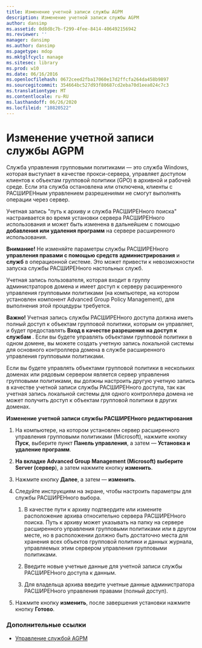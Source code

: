 ```yaml
---
title: Изменение учетной записи службы AGPM
description: Изменение учетной записи службы AGPM
author: dansimp
ms.assetid: 0d8d8c7b-f299-4fee-8414-406492156942
ms.reviewer: ''
manager: dansimp
ms.author: dansimp
ms.pagetype: mdop
ms.mktglfcycl: manage
ms.sitesec: library
ms.prod: w10
ms.date: 06/16/2016
ms.openlocfilehash: 0672ceed2fba17060e17d2ffcfa264da458b9897
ms.sourcegitcommit: 354664bc527d93f80687cd2eba70d1eea024c7c3
ms.translationtype: MT
ms.contentlocale: ru-RU
ms.lasthandoff: 06/26/2020
ms.locfileid: "10820522"
---
```

# Изменение учетной записи службы AGPM


Служба управления групповыми политиками — это служба Windows, которая выступает в качестве прокси-сервера, управляет доступом клиентов к объектам групповой политики (GPO) в архивной и рабочей среде. Если эта служба остановлена или отключена, клиенты с РАСШИРЕНным управлением разрешениями не смогут выполнять операции через сервер.

Учетная запись "путь к архиву и служба РАСШИРЕНного поиска" настраивается во время установки сервера РАСШИРЕНного использования и может быть изменена в дальнейшем с помощью **добавления или удаления программ** на сервере расширенного использования.

**Внимание!**  Не изменяйте параметры службы РАСШИРЕНного **управления правами с помощью средств администрирования** и **служб** в операционной системе. Это может привести к невозможности запуска службы РАСШИРЕНного настольных служб.

 

Учетная запись пользователя, которая входит в группу администраторов домена и имеет доступ к серверу расширенного управления групповыми политиками (на компьютере, на котором установлен компонент Advanced Group Policy Management), для выполнения этой процедуры требуется.

**Важно!**  Учетная запись службы РАСШИРЕНного доступа должна иметь полный доступ к объектам групповой политики, которым он управляет, и будет предоставлять **Вход в качестве разрешения на доступ к службам** . Если вы будете управлять объектами групповой политики в одном домене, вы можете создать учетную запись локальной системы для основного контроллера домена в службе расширенного управления групповыми политиками.

Если вы будете управлять объектами групповой политики в нескольких доменах или рядовым сервером является сервер управления групповыми политиками, вы должны настроить другую учетную запись в качестве учетной записи службы РАСШИРЕНного доступа, так как учетная запись локальной системы для одного контроллера домена не может получить доступ к объектам групповой политики в других доменах.

 

**Изменение учетной записи службы РАСШИРЕНного редактирования**

1.  На компьютере, на котором установлен сервер расширенного управления групповыми политиками (Microsoft), нажмите кнопку **Пуск**, выберите пункт **Панель управления**, а затем — **Установка и удаление программ**.

2.  **На вкладке Advanced Group Management (Microsoft) выберите Server (сервер**), а затем нажмите кнопку **изменить**.

3.  Нажмите кнопку **Далее**, а затем — **изменить**.

4.  Следуйте инструкциям на экране, чтобы настроить параметры для службы РАСШИРЕНного выбора.

    1.  В качестве пути к архиву подтвердите или измените расположение архива относительно сервера РАСШИРЕНного поиска. Путь к архиву может указывать на папку на сервере расширенного управления групповыми политиками или в другом месте, но в расположении должно быть достаточно места для хранения всех объектов групповой политики и данных журнала, управляемых этим сервером управления групповыми политиками.

    2.  Введите новые учетные данные для учетной записи службы РАСШИРЕНного доступа к данным.

    3.  Для владельца архива введите учетные данные администратора РАСШИРЕНного управления правами (полный доступ).

5.  Нажмите кнопку **изменить**, после завершения установки нажмите кнопку **Готово**.

### Дополнительные ссылки

-   [Управление службой AGPM](managing-the-agpm-service.md)

 

 





